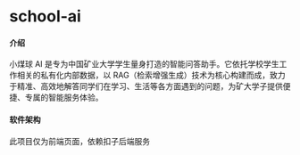 # school-ai

#### 介绍
小煤球 AI 是专为中国矿业大学学生量身打造的智能问答助手。它依托学校学生工作相关的私有化内部数据，以 RAG（检索增强生成）技术为核心构建而成，致力于精准、高效地解答同学们在学习、生活等各方面遇到的问题，为矿大学子提供便捷、专属的智能服务体验。

#### 软件架构
此项目仅为前端页面，依赖扣子后端服务